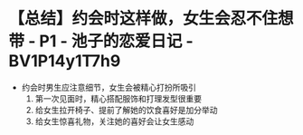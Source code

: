 # 【总结】约会时这样做，女生会忍不住想带 - P1 - 池子的恋爱日记 - BV1P14y1T7h9

-   约会时男生应注意细节，女生会被精心打扮所吸引
    1.  第一次见面时，精心搭配服饰和打理发型很重要
    2.  给女生拉开椅子、提前了解她的饮食喜好是加分举动
    3.  给女生惊喜礼物，关注她的喜好会让女生感动
